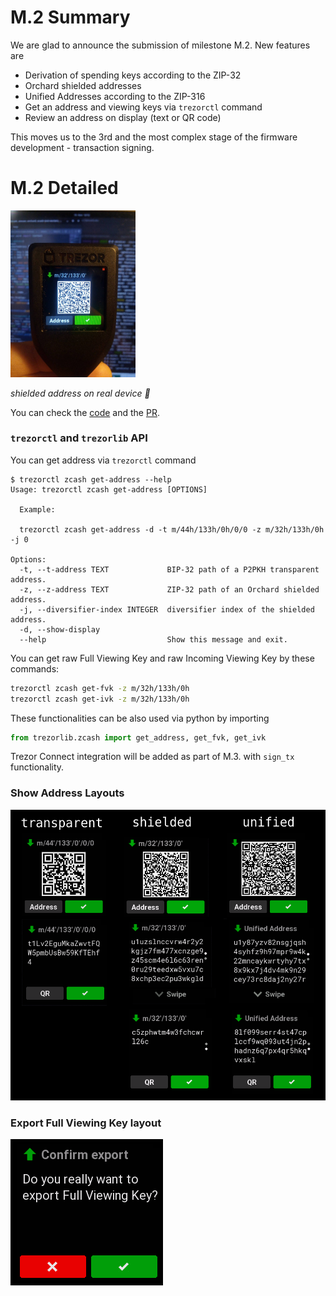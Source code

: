 # M.2 Summary

We are glad to announce the submission of milestone M.2. New features are

- Derivation of spending keys according to the ZIP-32
- Orchard shielded addresses
- Unified Addresses according to the ZIP-316
- Get an address and viewing keys via `trezorctl` command
- Review an address on display (text or QR code)

This moves us to the 3rd and the most complex stage of the firmware development - transaction signing.

# M.2 Detailed

<img src="img/z-address-TT.jpeg" width="200px">

_shielded address on real device :tada:_

You can check the [code](https://github.com/jarys/trezor-firmware/tree/zcash) and the [PR](https://github.com/trezor/trezor-firmware/pull/1847).

### `trezorctl` and `trezorlib` API

You can get address via `trezorctl` command

```
$ trezorctl zcash get-address --help
Usage: trezorctl zcash get-address [OPTIONS]

  Example:

  trezorctl zcash get-address -d -t m/44h/133h/0h/0/0 -z m/32h/133h/0h -j 0

Options:
  -t, --t-address TEXT             BIP-32 path of a P2PKH transparent address.
  -z, --z-address TEXT             ZIP-32 path of an Orchard shielded address.
  -j, --diversifier-index INTEGER  diversifier index of the shielded address.
  -d, --show-display
  --help                           Show this message and exit.
```

You can get raw Full Viewing Key and raw Incoming Viewing Key by these commands:

```bash
trezorctl zcash get-fvk -z m/32h/133h/0h
trezorctl zcash get-ivk -z m/32h/133h/0h
```

These functionalities can be also used via python by importing
```python
from trezorlib.zcash import get_address, get_fvk, get_ivk
```

Trezor Connect integration will be added as part of M.3. with `sign_tx` functionality.

### Show Address Layouts

<img src="img/layouts.png" width="600px">

### Export Full Viewing Key layout

<img src="img/export.png" witdh="200px">



